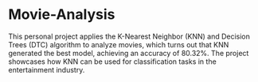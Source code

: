 # Movie-Analysis
This personal project applies the K-Nearest Neighbor (KNN) and Decision Trees (DTC) algorithm to analyze movies, which turns out that KNN generated the best model, achieving an accuracy of 80.32%. The project showcases how KNN can be used for classification tasks in the entertainment industry.
